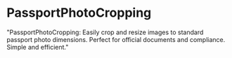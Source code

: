 # PassportPhotoCropping
"PassportPhotoCropping: Easily crop and resize images to standard passport photo dimensions. Perfect for official documents and compliance. Simple and efficient." 
